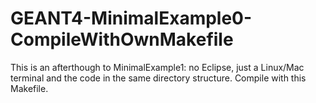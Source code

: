 # GEANT4-MinimalExample0-CompileWithOwnMakefile
This is an afterthough to MinimalExample1: no Eclipse, just a Linux/Mac terminal and the code in the same directory structure. Compile with this Makefile.
